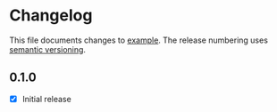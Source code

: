 # Changelog

This file documents changes to [example](https://github.com/fastapi-mvc/example). The release numbering uses [semantic versioning](http://semver.org).

## 0.1.0

- [X] Initial release

